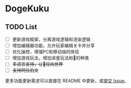 # DogeKuku

## TODO List

- [ ] 更新游戏框架，分离游戏逻辑和渲染逻辑
- [ ] 增加编辑器功能，允许玩家编辑关卡并分享
- [ ] 优化操控，增强PC和移动端的体验
- [ ] 增加游戏玩法，增加进食玩法和💩的种类
- [ ] ~~多语言支持，让💩拉向世界~~
- [ ] ~~支持阿拉伯文~~

更多功能更新需求可以直接在 README 中更新，或[提交 Issue](https://github.com/dingzu/webgame/issues/new)。
